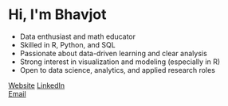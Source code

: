 # Hi, I'm Bhavjot

- Data enthusiast and math educator  
- Skilled in R, Python, and SQL  
- Passionate about data-driven learning and clear analysis  
- Strong interest in visualization and modeling (especially in R)  
- Open to data science, analytics, and applied research roles  

[Website](bhavjotkhurana.github.io)
[LinkedIn](https://linkedin.com/in/bhavjotkhurana)  
[Email](mailto:bhavjotskhurana@gmail.com)

